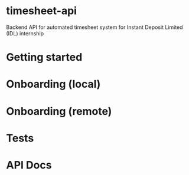 # timesheet-api
Backend API for automated timesheet system for Instant Deposit Limited (IDL) internship

# Getting started

# Onboarding (local)

# Onboarding (remote)

# Tests

# API Docs